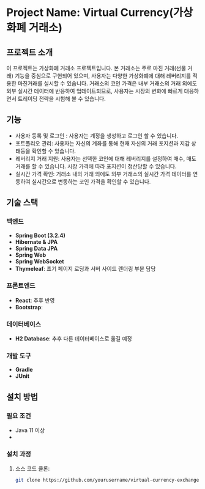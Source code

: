 # Project Name: Virtual Currency(가상화폐 거래소)

## 프로젝트 소개
이 프로젝트는 가상화폐 거래소 프로젝트입니다. 본 거래소는 주로 마진 거래(선물 거래) 기능을 중심으로 구현되어 있으며, 
사용자는 다양한 가상화폐에 대해 레버리지를 적용한 마진거래를 실시할 수 있습니다. 거래소의 코인 가격은 내부 거래소의 거래 외에도
외부 실시간 데이터에 반응하여 업데이트되므로, 사용자는 시장의 변화에 빠르게 대응하면서 트레이딩 전략을 시험해 볼 수 있습니다.

## 기능
- 사용자 등록 및 로그인 : 사용자는 계정을 생성하고 로그인 할 수 있습니다.
- 포트폴리오 관리: 사용자는 자신의 계좌를 통해 현재 자신의 거래 포지션과 지갑 상태등을 확인할 수 있습니다.
- 레버리지 거래 지원: 사용자는 선택한 코인에 대해 레버리지를 설정하여 매수, 매도 거래를 할 수 있습니다. 시장 가격에 따라 포지션이 청산당할 수 있습니다.
- 실시간 가격 확인: 거래소 내의 거래 외에도 외부 거래소의 실시간 가격 데이터를 연동하여 실시간으로 변동하는 코인 가격을 확인할 수 있습니다.

## 기술 스택

### 백엔드
- **Spring Boot (3.2.4)**
- **Hibernate & JPA**
- **Spring Data JPA**
- **Spring Web**
- **Spring WebSocket**
- **Thymeleaf**: 초기 페이지 로딩과 서버 사이드 렌더링 부분 담당

### 프론트엔드
- **React**: 추후 반영
- **Bootstrap**: 

### 데이터베이스
- **H2 Database**: 추후 다른 데이터베이스로 옮길 예정

### 개발 도구
- **Gradle**
- **JUnit**


## 설치 방법
### 필요 조건
- Java 11 이상
- 
### 설치 과정
1. 소스 코드 클론:
   ```bash
   git clone https://github.com/yourusername/virtual-currency-exchange.git
